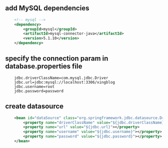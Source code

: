 ## add MySQL dependencies
```xml
	<!-- mysql -->
	<dependency>
		<groupId>mysql</groupId>
		<artifactId>mysql-connector-java</artifactId>
		<version>5.1.10</version>
	</dependency>
```

## specify the connection param in database.properties file
```
	jdbc.driverClassName=com.mysql.jdbc.Driver
	jdbc.url=jdbc:mysql://localhost:3306/xingblog
	jdbc.username=root
	jdbc.password=password
```

## create datasource
```xml
	<bean id="dataSource" class="org.springframework.jdbc.datasource.DriverManagerDataSource">
		<property name="driverClassName" value="${jdbc.driverClassName}"></property>
		<property name="url" value="${jdbc.url}"></property>
		<property name="username" value="${jdbc.username}"></property>
		<property name="password" value="${jdbc.password}"></property>
	</bean>
```
